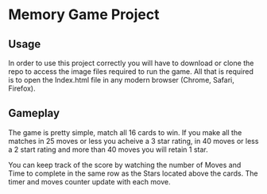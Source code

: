 # Memory Game Project

## Usage
In order to use this project correctly you will have to download or clone the repo to access the image files required to run the game.  All that is required is to open the Index.html file in any modern browser (Chrome, Safari, Firefox).

## Gameplay
The game is pretty simple, match all 16 cards to win.  If you make all the matches in 25 moves or less you acheive a 3 star rating, in 40 moves or less a 2 start rating and more than 40 moves you will retain 1 star.

You can keep track of the score by watching the number of Moves and Time to complete in the same row as the Stars located above the cards.  The timer and moves counter update with each move.

